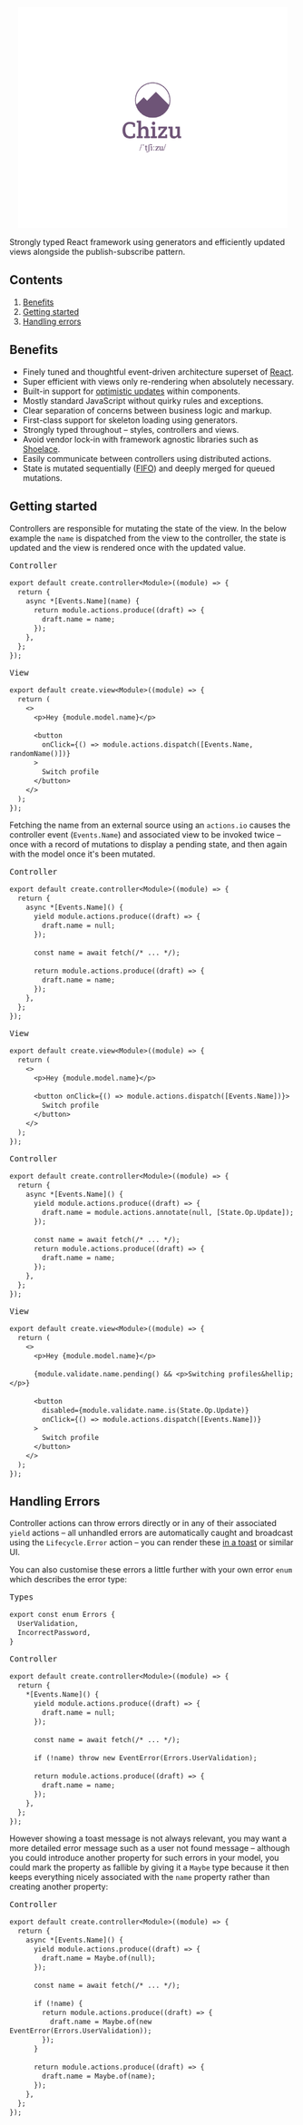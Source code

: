 <div align="center">
  <img src="/media/logo.png" width="475" />
</div>

Strongly typed React framework using generators and efficiently updated views alongside the publish-subscribe pattern.

## Contents

1. [Benefits](#benefits)
1. [Getting started](#getting-started)
1. [Handling errors](#handling-errors)

## Benefits

- Finely tuned and thoughtful event-driven architecture superset of [React](https://react.dev/).
- Super efficient with views only re-rendering when absolutely necessary.
- Built-in support for [optimistic updates](https://medium.com/@kyledeguzmanx/what-are-optimistic-updates-483662c3e171) within components.
- Mostly standard JavaScript without quirky rules and exceptions.
- Clear separation of concerns between business logic and markup.
- First-class support for skeleton loading using generators.
- Strongly typed throughout &ndash; styles, controllers and views.
- Avoid vendor lock-in with framework agnostic libraries such as [Shoelace](https://shoelace.style/).
- Easily communicate between controllers using distributed actions.
- State is mutated sequentially ([FIFO](<https://en.wikipedia.org/wiki/FIFO_(computing_and_electronics)>)) and deeply merged for queued mutations.

## Getting started

Controllers are responsible for mutating the state of the view. In the below example the `name` is dispatched from the view to the controller, the state is updated and the view is rendered once with the updated value.

<kbd>Controller</kbd>

```tsx
export default create.controller<Module>((module) => {
  return {
    async *[Events.Name](name) {
      return module.actions.produce((draft) => {
        draft.name = name;
      });
    },
  };
});
```

<kbd>View</kbd>

```tsx
export default create.view<Module>((module) => {
  return (
    <>
      <p>Hey {module.model.name}</p>

      <button
        onClick={() => module.actions.dispatch([Events.Name, randomName()])}
      >
        Switch profile
      </button>
    </>
  );
});
```

Fetching the name from an external source using an `actions.io` causes the controller event (`Events.Name`) and associated view to be invoked twice &ndash; once with a record of mutations to display a pending state, and then again with the model once it's been mutated.

<kbd>Controller</kbd>

```tsx
export default create.controller<Module>((module) => {
  return {
    async *[Events.Name]() {
      yield module.actions.produce((draft) => {
        draft.name = null;
      });

      const name = await fetch(/* ... */);

      return module.actions.produce((draft) => {
        draft.name = name;
      });
    },
  };
});
```

<kbd>View</kbd>

```tsx
export default create.view<Module>((module) => {
  return (
    <>
      <p>Hey {module.model.name}</p>

      <button onClick={() => module.actions.dispatch([Events.Name])}>
        Switch profile
      </button>
    </>
  );
});
```

<!-- In the above example the name is fetched asynchronously &ndash; however there is no feedback to the user, we can improve that by using the `module.actions.state` and `module.validate` helpers: -->

<kbd>Controller</kbd>

```tsx
export default create.controller<Module>((module) => {
  return {
    async *[Events.Name]() {
      yield module.actions.produce((draft) => {
        draft.name = module.actions.annotate(null, [State.Op.Update]);
      });

      const name = await fetch(/* ... */);
      return module.actions.produce((draft) => {
        draft.name = name;
      });
    },
  };
});
```

<kbd>View</kbd>

```tsx
export default create.view<Module>((module) => {
  return (
    <>
      <p>Hey {module.model.name}</p>

      {module.validate.name.pending() && <p>Switching profiles&hellip;</p>}

      <button
        disabled={module.validate.name.is(State.Op.Update)}
        onClick={() => module.actions.dispatch([Events.Name])}
      >
        Switch profile
      </button>
    </>
  );
});
```

## Handling Errors

Controller actions can throw errors directly or in any of their associated `yield` actions &ndash; all unhandled errors are automatically caught and broadcast using the `Lifecycle.Error` action &ndash; you can render these [in a toast](https://github.com/fkhadra/react-toastify#readme) or similar UI.

You can also customise these errors a little further with your own error `enum` which describes the error type:

<kbd>Types</kbd>

```tsx
export const enum Errors {
  UserValidation,
  IncorrectPassword,
}
```

<kbd>Controller</kbd>

```tsx
export default create.controller<Module>((module) => {
  return {
    *[Events.Name]() {
      yield module.actions.produce((draft) => {
        draft.name = null;
      });

      const name = await fetch(/* ... */);

      if (!name) throw new EventError(Errors.UserValidation);

      return module.actions.produce((draft) => {
        draft.name = name;
      });
    },
  };
});
```

However showing a toast message is not always relevant, you may want a more detailed error message such as a user not found message &ndash; although you could introduce another property for such errors in your model, you could mark the property as fallible by giving it a `Maybe` type because it then keeps everything nicely associated with the `name` property rather than creating another property:

<kbd>Controller</kbd>

```tsx
export default create.controller<Module>((module) => {
  return {
    async *[Events.Name]() {
      yield module.actions.produce((draft) => {
        draft.name = Maybe.of(null);
      });

      const name = await fetch(/* ... */);

      if (!name) {
        return module.actions.produce((draft) => {
          draft.name = Maybe.of(new EventError(Errors.UserValidation));
        });
      }

      return module.actions.produce((draft) => {
        draft.name = Maybe.of(name);
      });
    },
  };
});
```

